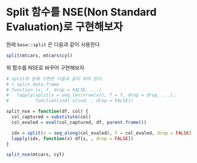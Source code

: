 # Split 함수를 NSE(Non Standard Evaluation)로 구현해보자

원래 `base::split` 은 다음과 같이 사용한다

```r
split(mtcars, mtcars$cyl)
```

위 함수를 NSE로 바꾸어 구현해보자

```r
# split의 원래 구현은 다음과 같이 되어 있다.
# > split.data.frame
# function (x, f, drop = FALSE, ...)
#   lapply(split(x = seq_len(nrow(x)), f = f, drop = drop, ...),
#          function(ind) x[ind, , drop = FALSE])

split_nse = function(df, col) {
  col_captured = substitute(col)
  col_evaled = eval(col_captured, df, parent.frame())

  idx = split(x = seq_along(col_evaled), f = col_evaled, drop = FALSE)
  lapply(idx, function(x) df[x, , drop = FALSE])
}

split_nse(mtcars, cyl)
```
